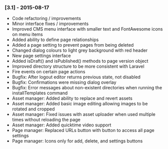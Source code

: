 ### [3.1] - 2015-08-17

  * Code refactoring / improvements
  * Minor interface fixes / improvements
  * Improved CMS menu interface with smaller text and FontAwesome icons on menu items
  * Added ability to define page relationships
  * Added a page setting to prevent pages from being deleted
  * Changed dialog colours to light grey background with red header
  * New page settings interface
  * Added isDraft() and isPublished() methods to page version object
  * Improved directory structure to be more consistent with Laravel
  * Fire events on certain page actions
  * Bugfix: After logout editor returns previous state, not disabled
  * Bugfix: Confirmations were missing dialog overlay
  * Bugfix: Error messages about non-existent directories when running the installTemplates command
  * Asset manager: Added ability to replace and revert assets
  * Asset manager: Added basic image editing allowing images to be rotated and cropped
  * Asset manager: Fixed issues with asset uploader when used multiple times without reloading the page
  * Asset manager: Added quicktime video support
  * Page manager: Replaced URLs button with button to access all page settings
  * Page manager: Icons only for add, delete, and settings buttons 